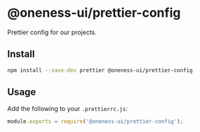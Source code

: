 # @oneness-ui/prettier-config

Prettier config for our projects.

## Install

```sh
npm install --save-dev prettier @oneness-ui/prettier-config
```

## Usage

Add the following to your `.prettierrc.js`:

```js
module.exports = require('@oneness-ui/prettier-config');
```
